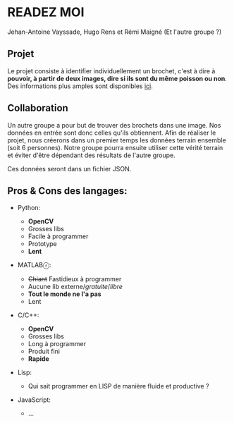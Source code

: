 # READEZ MOI
Jehan-Antoine Vayssade, Hugo Rens et Rémi Maigné
(Et l'autre groupe ?)

## Projet

Le projet consiste à identifier individuellement un brochet, c'est à dire à **pouvoir, à partir de deux images, dire si ils sont du même poisson ou non**. Des informations plus amples sont disponibles [ici](https://www.evernote.com/shard/s5/sh/2e7f86c0-58f1-4c8b-a321-8428e8556d28/7c4a7262db3cfd7a "Evernote du projet").

## Collaboration
Un autre groupe a pour but de trouver des brochets dans une image. Nos données en entrée sont donc celles qu'ils obtiennent. Afin de réaliser le projet, nous créerons dans un premier temps les données terrain ensemble (soit 6 personnes). Notre groupe pourra ensuite utiliser cette vérité terrain et éviter d'être dépendant des résultats de l'autre groupe.

Ces données seront dans un fichier JSON.

## Pros & Cons des langages:

* Python:
	* **OpenCV**
	* Grosses libs
	* Facile à programmer
	* Prototype
	* **Lent**

* MATLABⓡ:
	* ~~Chiant~~ Fastidieux à programmer
	* Aucune lib externe/*gratuite*/*libre*
	* **Tout le monde ne l'a pas**
	* Lent

* C/C++:
	* **OpenCV**
	* Grosses libs
	* Long à programmer
	* Produit fini
	* **Rapide**

* Lisp:
	* Qui sait programmer en LISP de manière fluide et productive ?

* JavaScript:
	* ...


